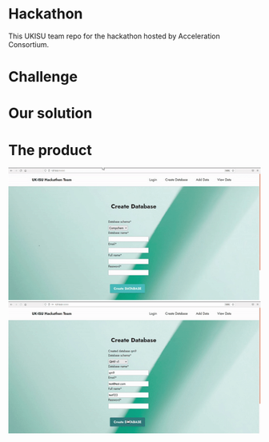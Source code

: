 # Hackathon
This UKISU team repo for the hackathon hosted by Acceleration Consortium.

# Challenge


# Our solution



# The product
![](demo.gif)
![](demo2.gif)
